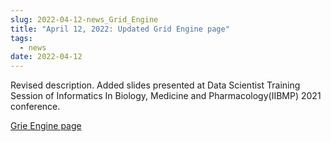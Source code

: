 ```yaml
---
slug: 2022-04-12-news_Grid_Engine
title: "April 12, 2022: Updated Grid Engine page"
tags:
  - news
date: 2022-04-12
---
```


Revised description. Added slides presented at Data Scientist Training Session of Informatics In Biology, Medicine and Pharmacology(IIBMP) 2021 conference.

<!-- truncate -->

[Grie Engine page](/guides/old_docs/software/JobScheduler/grid_engine/)
